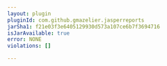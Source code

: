 ```yaml
---
layout: plugin
pluginId: com.github.gmazelier.jasperreports
jarSha1: f21e03f3e6405129930d573a107ce6b7f3694716
isJarAvailable: true
error: NONE
violations: []

---
```

